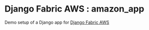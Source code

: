 Django Fabric AWS : amazon_app
==============================

Demo setup of a Django app for [Django Fabric AWS](https://github.com/ashokfernandez/Django-Fabric-AWS)
